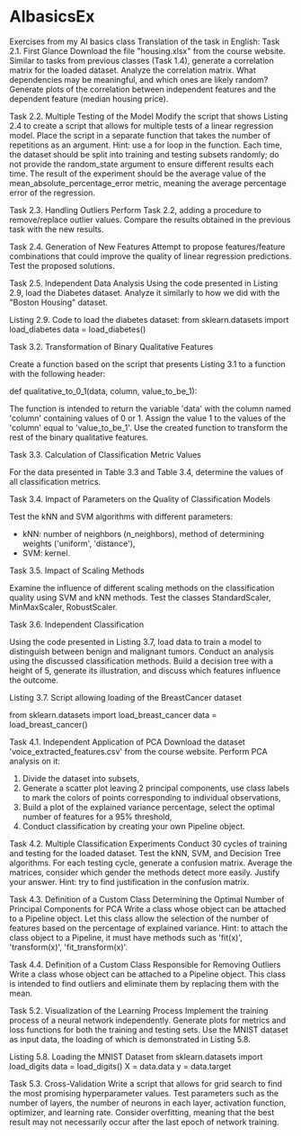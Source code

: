 # AIbasicsEx
Exercises from my AI basics class
Translation of the task in English:
Task 2.1. First Glance
Download the file "housing.xlsx" from the course website. Similar to tasks from previous classes (Task 1.4), generate a correlation matrix for the loaded dataset. Analyze the correlation matrix. What dependencies may be meaningful, and which ones are likely random? Generate plots of the correlation between independent features and the dependent feature (median housing price).

Task 2.2. Multiple Testing of the Model
Modify the script that shows Listing 2.4 to create a script that allows for multiple tests of a linear regression model. Place the script in a separate function that takes the number of repetitions as an argument. Hint: use a for loop in the function. Each time, the dataset should be split into training and testing subsets randomly; do not provide the random_state argument to ensure different results each time. The result of the experiment should be the average value of the mean_absolute_percentage_error metric, meaning the average percentage error of the regression.

Task 2.3. Handling Outliers
Perform Task 2.2, adding a procedure to remove/replace outlier values. Compare the results obtained in the previous task with the new results.

Task 2.4. Generation of New Features
Attempt to propose features/feature combinations that could improve the quality of linear regression predictions. Test the proposed solutions.

Task 2.5. Independent Data Analysis
Using the code presented in Listing 2.9, load the Diabetes dataset. Analyze it similarly to how we did with the "Boston Housing" dataset.

Listing 2.9. Code to load the diabetes dataset:
from sklearn.datasets import load_diabetes
data = load_diabetes()




Task 3.2. Transformation of Binary Qualitative Features

Create a function based on the script that presents Listing 3.1 to a function with the following header:

def qualitative_to_0_1(data, column, value_to_be_1):

The function is intended to return the variable 'data' with the column named 'column' containing values of 0 or 1. Assign the value 1 to the values of the 'column' equal to 'value_to_be_1'. Use the created function to transform the rest of the binary qualitative features.

Task 3.3. Calculation of Classification Metric Values

For the data presented in Table 3.3 and Table 3.4, determine the values of all classification metrics.

Task 3.4. Impact of Parameters on the Quality of Classification Models

Test the kNN and SVM algorithms with different parameters:
- kNN: number of neighbors (n_neighbors), method of determining weights ('uniform', 'distance'),
- SVM: kernel.

Task 3.5. Impact of Scaling Methods

Examine the influence of different scaling methods on the classification quality using SVM and kNN methods. Test the classes StandardScaler, MinMaxScaler, RobustScaler.



Task 3.6. Independent Classification

Using the code presented in Listing 3.7, load data to train a model to distinguish between benign and malignant tumors. Conduct an analysis using the discussed classification methods. Build a decision tree with a height of 5, generate its illustration, and discuss which features influence the outcome.

Listing 3.7. Script allowing loading of the BreastCancer dataset

from sklearn.datasets import load_breast_cancer
data = load_breast_cancer()

Task 4.1. Independent Application of PCA
Download the dataset 'voice_extracted_features.csv' from the course website. Perform PCA analysis on it:
1. Divide the dataset into subsets,
2. Generate a scatter plot leaving 2 principal components, use class labels to mark the colors of points corresponding to individual observations,
3. Build a plot of the explained variance percentage, select the optimal number of features for a 95% threshold,
4. Conduct classification by creating your own Pipeline object.

Task 4.2. Multiple Classification Experiments
Conduct 30 cycles of training and testing for the loaded dataset. Test the kNN, SVM, and Decision Tree algorithms. For each testing cycle, generate a confusion matrix. Average the matrices, consider which gender the methods detect more easily. Justify your answer. Hint: try to find justification in the confusion matrix.

Task 4.3. Definition of a Custom Class Determining the Optimal Number of Principal Components for PCA
Write a class whose object can be attached to a Pipeline object. Let this class allow the selection of the number of features based on the percentage of explained variance. Hint: to attach the class object to a Pipeline, it must have methods such as 'fit(x)', 'transform(x)', 'fit_transform(x)'.

Task 4.4. Definition of a Custom Class Responsible for Removing Outliers
Write a class whose object can be attached to a Pipeline object. This class is intended to find outliers and eliminate them by replacing them with the mean.


Task 5.2. Visualization of the Learning Process
Implement the training process of a neural network independently. Generate plots for metrics and loss functions for both the training and testing sets. Use the MNIST dataset as input data, the loading of which is demonstrated in Listing 5.8.

Listing 5.8. Loading the MNIST Dataset
from sklearn.datasets import load_digits
data = load_digits()
X = data.data
y = data.target


Task 5.3. Cross-Validation
Write a script that allows for grid search to find the most promising hyperparameter values. Test parameters such as the number of layers, the number of neurons in each layer, activation function, optimizer, and learning rate. Consider overfitting, meaning that the best result may not necessarily occur after the last epoch of network training.




